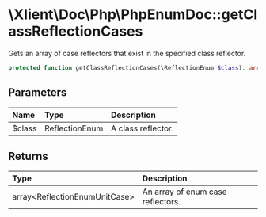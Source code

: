 # \\Xlient\\Doc\\Php\\PhpEnumDoc::getClassReflectionCases

Gets an array of case reflectors that exist in the specified class reflector.

```php
protected function getClassReflectionCases(\ReflectionEnum $class): array
```

## Parameters

| Name | Type | Description |
| :--- | :--- | :--- |
| $class | ReflectionEnum | A class reflector. |

## Returns

| Type | Description |
| :--- | :--- |
| array\<ReflectionEnumUnitCase\> | An array of enum case reflectors. |